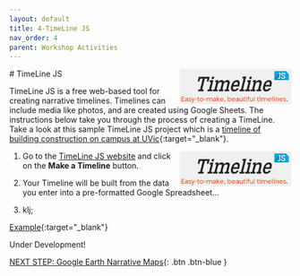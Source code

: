 ```yaml
---
layout: default
title: 4-TimeLine JS
nav_order: 4
parent: Workshop Activities
---
```

<img src="images/timeline-js-logo.png" style="float:right;width:200px" alt="TimeLine JS Logo">
# TimeLine JS

TimeLine JS is a free web-based tool for creating narrative timelines. Timelines can include media like photos, and are created using Google Sheets. The instructions below take you through the process of creating a TimeLine. Take a look at this sample TimeLine JS project which is a [timeline of building construction on campus at UVic](https://bit.ly/2W5LvBO){:target="_blank"}.

1. <img src="images/timeline-make.png" style="float:right;width:200px" alt="TimeLine JS Make Button">Go to the [TimeLine JS website](https://timeline.knightlab.com/) and click on the **Make a Timeline** button.

2. Your Timeline will be built from the data you enter into a pre-formatted Google Spreadsheet...

3. klj;

[Example](https://goo.gl/rJFHyw){:target="_blank"}


Under Development!<br>

[NEXT STEP: Google Earth Narrative Maps](google-narrative-maps.html){: .btn .btn-blue }
